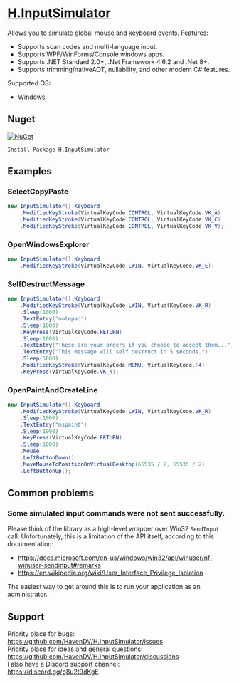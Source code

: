 # [H.InputSimulator](https://github.com/HavenDV/H.InputSimulator/) 
Allows you to simulate global mouse and keyboard events.
Features:
- Supports scan codes and multi-language input.
- Supports WPF/WinForms/Console windows apps.
- Supports .NET Standard 2.0+, .Net Framework 4.6.2 and .Net 8+.
- Supports trimming/nativeAOT, nullability, and other modern C# features.

Supported OS:
- Windows

## Nuget

[![NuGet](https://img.shields.io/nuget/dt/H.InputSimulator.svg?style=flat-square&label=H.InputSimulator)](https://www.nuget.org/packages/H.InputSimulator/)

```
Install-Package H.InputSimulator
```

## Examples

### SelectCopyPaste
```cs
new InputSimulator().Keyboard
    .ModifiedKeyStroke(VirtualKeyCode.CONTROL, VirtualKeyCode.VK_A)
    .ModifiedKeyStroke(VirtualKeyCode.CONTROL, VirtualKeyCode.VK_C)
    .ModifiedKeyStroke(VirtualKeyCode.CONTROL, VirtualKeyCode.VK_V);
```

### OpenWindowsExplorer
```cs
new InputSimulator().Keyboard
    .ModifiedKeyStroke(VirtualKeyCode.LWIN, VirtualKeyCode.VK_E);
```

### SelfDestructMessage
```cs
new InputSimulator().Keyboard
    .ModifiedKeyStroke(VirtualKeyCode.LWIN, VirtualKeyCode.VK_R)
    .Sleep(1000)
    .TextEntry("notepad")
    .Sleep(1000)
    .KeyPress(VirtualKeyCode.RETURN)
    .Sleep(1000)
    .TextEntry("These are your orders if you choose to accept them...")
    .TextEntry("This message will self destruct in 5 seconds.")
    .Sleep(5000)
    .ModifiedKeyStroke(VirtualKeyCode.MENU, VirtualKeyCode.F4)
    .KeyPress(VirtualKeyCode.VK_N);
```

### OpenPaintAndCreateLine
```cs
new InputSimulator().Keyboard
    .ModifiedKeyStroke(VirtualKeyCode.LWIN, VirtualKeyCode.VK_R)
    .Sleep(1000)
    .TextEntry("mspaint")
    .Sleep(1000)
    .KeyPress(VirtualKeyCode.RETURN)
    .Sleep(1000)
    .Mouse
    .LeftButtonDown()
    .MoveMouseToPositionOnVirtualDesktop(65535 / 2, 65535 / 2)
    .LeftButtonUp();
```

## Common problems
### Some simulated input commands were not sent successfully.
Please think of the library as a high-level wrapper over Win32 `SendInput` call. 
Unfortunately, this is a limitation of the API itself, according to this documentation:
- https://docs.microsoft.com/en-us/windows/win32/api/winuser/nf-winuser-sendinput#remarks
- https://en.wikipedia.org/wiki/User_Interface_Privilege_Isolation

The easiest way to get around this is to run your application as an administrator.

## Support
Priority place for bugs: https://github.com/HavenDV/H.InputSimulator/issues  
Priority place for ideas and general questions: https://github.com/HavenDV/H.InputSimulator/discussions  
I also have a Discord support channel:  
https://discord.gg/g8u2t9dKgE
